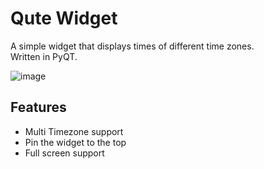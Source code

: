 # Qute Widget
A simple widget that displays times of different time zones.  
Written in PyQT.    

![image](https://github.com/Kira-Pgr/QuteWidget/assets/36188023/11689de6-97b9-47a2-8a10-e8e677282300)

## Features
* Multi Timezone support
* Pin the widget to the top
* Full screen support
